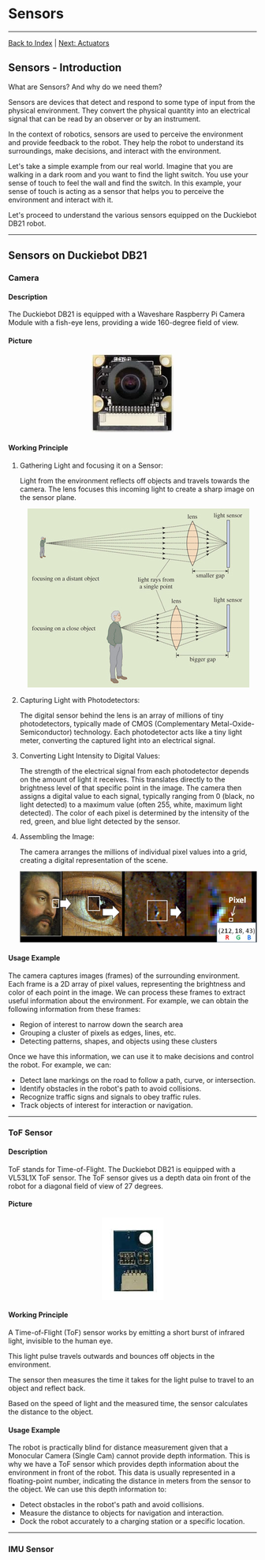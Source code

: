 # Sensors

---

[Back to Index](README.md) | [Next: Actuators](actuators.md)

## Sensors - Introduction

What are Sensors? And why do we need them?

Sensors are devices that detect and respond to some type of input from the physical environment.
They convert the physical quantity into an electrical signal that can be read by an observer or by an instrument.

In the context of robotics, sensors are used to perceive the environment and provide feedback to the robot.
They help the robot to understand its surroundings, make decisions, and interact with the environment.

Let's take a simple example from our real world.
Imagine that you are walking in a dark room and you want to find the light switch.
You use your sense of touch to feel the wall and find the switch.
In this example, your sense of touch is acting as a sensor that helps you to perceive the environment and interact with it.

Let's proceed to understand the various sensors equipped on the Duckiebot DB21 robot.

---

## Sensors on Duckiebot DB21

### Camera

#### Description

The Duckiebot DB21 is equipped with a Waveshare Raspberry Pi Camera Module with a fish-eye lens, providing a wide 160-degree field of view.

#### Picture

<div align="center">
<img src="images/camera.jpg" alt="Camera Picture">
</div>

#### Working Principle

1. Gathering Light and focusing it on a Sensor:

    Light from the environment reflects off objects and travels towards the camera. 
    The lens focuses this incoming light to create a sharp image on the sensor plane.

    <div align="center">
    <img src="images/lens_focusing.jpg" alt="Lens Focusing Light">
    </div>

2. Capturing Light with Photodetectors:

    The digital sensor behind the lens is an array of millions of tiny photodetectors, typically made of CMOS (Complementary Metal-Oxide-Semiconductor) technology. 
    Each photodetector acts like a tiny light meter, converting the captured light into an electrical signal.

3. Converting Light Intensity to Digital Values:
   
   The strength of the electrical signal from each photodetector depends on the amount of light it receives. 
   This translates directly to the brightness level of that specific point in the image. 
   The camera then assigns a digital value to each signal, typically ranging from 0 (black, no light detected) to a maximum value (often 255, white, maximum light detected).
   The color of each pixel is determined by the intensity of the red, green, and blue light detected by the sensor.

4. Assembling the Image:

    The camera arranges the millions of individual pixel values into a grid, creating a digital representation of the scene.

    <div align="center">
    <img src="images/assembling_an_image.png" alt="Assembling an Image">
    </div>
    

#### Usage Example

The camera captures images (frames) of the surrounding environment. 
Each frame is a 2D array of pixel values, representing the brightness and color of each point in the image.
We can process these frames to extract useful information about the environment.
For example, we can obtain the following information from these frames:

- Region of interest to narrow down the search area
- Grouping a cluster of pixels as edges, lines, etc.
- Detecting patterns, shapes, and objects using these clusters

Once we have this information, we can use it to make decisions and control the robot.
For example, we can:

- Detect lane markings on the road to follow a path, curve, or intersection.
- Identify obstacles in the robot's path to avoid collisions.
- Recognize traffic signs and signals to obey traffic rules.
- Track objects of interest for interaction or navigation.

---

### ToF Sensor

#### Description

ToF stands for Time-of-Flight.
The Duckiebot DB21 is equipped with a VL53L1X ToF sensor.
The ToF sensor gives us a depth data oin front of the robot for a diagonal field of view of 27 degrees.

#### Picture

<div align="center">
<img src="images/tof.jpg" alt="ToF Sensor Picture">
</div>

#### Working Principle

A Time-of-Flight (ToF) sensor works by emitting a short burst of infrared light, invisible to the human eye. 

This light pulse travels outwards and bounces off objects in the environment. 

The sensor then measures the time it takes for the light pulse to travel to an object and reflect back. 

Based on the speed of light and the measured time, the sensor calculates the distance to the object.

#### Usage Example

The robot is practically blind for distance measurement given that a Monocular Camera (Single Cam) cannot provide depth information.
This is why we have a ToF sensor which provides depth information about the environment in front of the robot.
This data is usually represented in a floating-point number, indicating the distance in meters from the sensor to the object.
We can use this depth information to:

- Detect obstacles in the robot's path and avoid collisions.
- Measure the distance to objects for navigation and interaction.
- Dock the robot accurately to a charging station or a specific location.
  
---

### IMU Sensor

